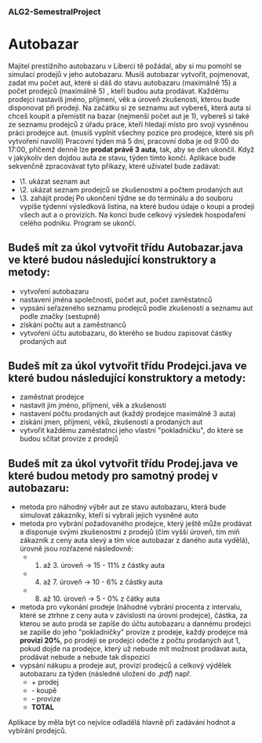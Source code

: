 ### ALG2-SemestralProject

# Autobazar

Majitel prestižního autobazaru v Liberci tě požádal, aby si mu pomohl se simulací prodejů v jeho autobazaru. Musíš autobazar vytvořit, pojmenovat, zadat mu počet aut, které si dáš do stavu autobazaru (maximálně 15) a počet prodejců (maximálně 5) , kteří budou auta prodávat. Každému prodejci nastavíš jméno, příjmení, věk a úroveň zkušenosti, kterou bude disponovat při prodeji. Na začátku si ze seznamu aut vybereš, která auta si chceš koupit a přemístit na bazar (nejmenší počet aut je 1), vybereš si také ze seznamu prodejců z úřadu práce, kteří hledají místo pro svojí vysněnou práci prodejce aut. (musíš vyplnit všechny pozice pro prodejce, které sis při vytvoření navolil)
Pracovní týden má 5 dní, pracovní doba je od 9:00 do 17:00, přičemž denně lze **prodat právě 3 auta**, tak, aby se den ukončil. Když v jakýkoliv den dojdou auta ze stavu, týden tímto končí.
Aplikace bude sekvenčně zpracovávat tyto příkazy, které uživatel bude zadávat:
- \1. ukázat seznam aut
- \2. ukázat seznam prodejců se zkušenostmi a počtem prodaných aut
- \3. zahájit prodej
Po ukončení týdne se do terminálu a do souboru vypíše týdenní výsledková listina, na které budou údaje o koupi a prodeji všech aut a o provizích. Na konci bude celkový výsledek hospodaření celého podniku. Program se ukončí. 

## Budeš mít za úkol vytvořit třídu **Autobazar.java** ve které budou následující konstruktory a metody:

- vytvoření autobazaru
- nastavení jména společnosti, počet aut, počet zaměstatnců
- vypsání seřazeného seznamu prodejců podle zkušeností a seznamu aut podle značky (sestupně)
- získání počtu aut a zaměstnanců
- vytvoření účtu autobazaru, do kterého se budou zapisovat částky prodaných aut

## Budeš mít za úkol vytvořit třídu **Prodejci.java** ve které budou následující konstruktory a metody:

- zaměstnat prodejce
- nastavit jim jméno, příjmení, věk a zkušenosti
- nastavení počtu prodaných aut (každý prodejce maximálně 3 auta)
- získání jmen, příjmení, věků, zkušeností a prodaných aut
- vytvořit každému zaměstatnci jeho vlastní "pokladničku", do které se budou sčítat provize z prodejů

## Budeš mít za úkol vytvořit třídu **Prodej.java** ve které budou metody pro samotný prodej v autobazaru:

- metoda pro náhodný výběr aut ze stavu autobazaru, která bude simulovat zákazníky, kteří si vybrali jejich vysněné auto
- metoda pro vybrání požadovaného prodejce, který ještě může prodávat a disponuje svými zkušenostmi z prodejů (čím vyšší úroveň, tím míň zákazník z ceny auta slevý a tím více autobazar z daného auta vydělá), úrovně jsou rozřazené následovně:
  - 1. až 3. úroveň -> 15 - 11% z částky auta
  - 4. až 7. úroveň -> 10 - 6% z částky auta
  - 8. až 10. úroveň -> 5 - 0% z čátky auta
- metoda pro vykonání prodeje (náhodné vybrání procenta z intervalu, které se ztrhne z ceny auta v závislosti na úrovni prodejce), částka, za kterou se auto prodá se zapíše do účtu autobazaru a dannému prodejci se zapíše do jeho "pokladničky" provize z prodeje, každý prodejce má **provizi 20%**, po prodeji se prodejci odečte z počtu prodaných aut 1, pokud dojde na prodejce, který už nebude mít možnost prodávat auta, prodávat nebude a nebude tak dispozici
- vypsání nákupu a prodeje aut, provizí prodejců a celkový výdělek autobazaru za týden (následné uložení do *.pdf*) např.
  +   \+ prodej
  +   \- koupě
  +   \- provize
  +   **TOTAL**


Aplikace by měla být co nejvíce odladělá hlavně při zadávání hodnot a vybírání prodejců.
